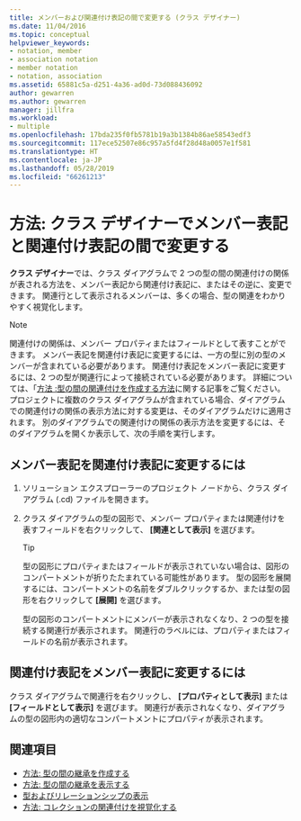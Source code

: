 ```yaml
---
title: メンバーおよび関連付け表記の間で変更する (クラス デザイナー)
ms.date: 11/04/2016
ms.topic: conceptual
helpviewer_keywords:
- notation, member
- association notation
- member notation
- notation, association
ms.assetid: 65881c5a-d251-4a36-ad0d-73d088436092
author: gewarren
ms.author: gewarren
manager: jillfra
ms.workload:
- multiple
ms.openlocfilehash: 17bda235f0fb5781b19a3b1384b86ae58543edf3
ms.sourcegitcommit: 117ece52507e86c957a5fd4f28d48a0057e1f581
ms.translationtype: HT
ms.contentlocale: ja-JP
ms.lasthandoff: 05/28/2019
ms.locfileid: "66261213"
---
```

# <a name="how-to-change-between-member-notation-and-association-notation-in-class-designer"></a>方法: クラス デザイナーでメンバー表記と関連付け表記の間で変更する

**クラス デザイナー**では、クラス ダイアグラムで 2 つの型の間の関連付けの関係が表される方法を、メンバー表記から関連付け表記に、またはその逆に、変更できます。 関連行として表示されるメンバーは、多くの場合、型の関連をわかりやすく視覚化します。

> [!NOTE]
> 関連付けの関係は、メンバー プロパティまたはフィールドとして表すことができます。 メンバー表記を関連付け表記に変更するには、一方の型に別の型のメンバーが含まれている必要があります。 関連付け表記をメンバー表記に変更するには、2 つの型が関連行によって接続されている必要があります。 詳細については、「[方法 :型の間の関連付けを作成する方法](how-to-create-associations-between-types.md)に関する記事をご覧ください。 プロジェクトに複数のクラス ダイアグラムが含まれている場合、ダイアグラムでの関連付けの関係の表示方法に対する変更は、そのダイアグラムだけに適用されます。 別のダイアグラムでの関連付けの関係の表示方法を変更するには、そのダイアグラムを開くか表示して、次の手順を実行します。

## <a name="to-change-member-notation-to-association-notation"></a>メンバー表記を関連付け表記に変更するには

1. ソリューション エクスプローラーのプロジェクト ノードから、クラス ダイアグラム (.cd) ファイルを開きます。

2. クラス ダイアグラムの型の図形で、メンバー プロパティまたは関連付けを表すフィールドを右クリックして、 **[関連として表示]** を選びます。

    > [!TIP]
    > 型の図形にプロパティまたはフィールドが表示されていない場合は、図形のコンパートメントが折りたたまれている可能性があります。 型の図形を展開するには、コンパートメントの名前をダブルクリックするか、または型の図形を右クリックして **[展開]** を選びます。

    型の図形のコンパートメントにメンバーが表示されなくなり、2 つの型を接続する関連行が表示されます。 関連行のラベルには、プロパティまたはフィールドの名前が表示されます。

## <a name="to-change-association-notation-to-member-notation"></a>関連付け表記をメンバー表記に変更するには

クラス ダイアグラムで関連行を右クリックし、 **[プロパティとして表示]** または **[フィールドとして表示]** を選びます。 関連行が表示されなくなり、ダイアグラムの型の図形内の適切なコンパートメントにプロパティが表示されます。

## <a name="see-also"></a>関連項目

- [方法: 型の間の継承を作成する](how-to-create-inheritance-between-types.md)
- [方法: 型の間の継承を表示する](how-to-view-inheritance-between-types.md)
- [型およびリレーションシップの表示](designing-and-viewing-classes-and-types.md)
- [方法: コレクションの関連付けを視覚化する](how-to-visualize-a-collection-association.md)